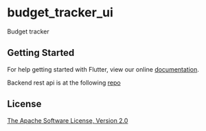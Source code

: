 # budget_tracker_ui

Budget tracker

## Getting Started

For help getting started with Flutter, view our online
[documentation](https://flutter.io/).

Backend rest api is at the following [repo](https://github.com/kiranreddykasa/budget-tracker-api) 

License
-------

[The Apache Software License, Version 2.0](http://www.apache.org/licenses/LICENSE-2.0.txt)
